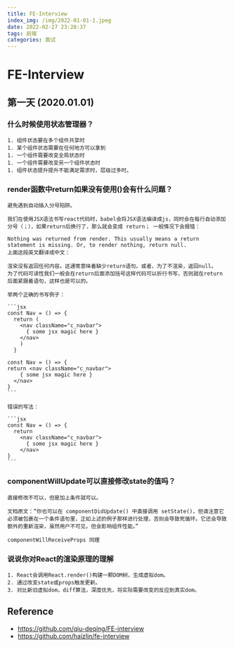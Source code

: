 ```yaml
---
title: FE-Interview
index_img: /img/2022-01-01-1.jpeg
date: 2022-02-27 23:28:37
tags: 前端
categories: 面试
---
```

# FE-Interview

## 第一天 (2020.01.01)

### 什么时候使用状态管理器？

    1. 组件状态要在多个组件共享时
    1. 某个组件状态需要在任何地方可以拿到
    1. 一个组件需要改变全局状态时
    1. 一个组件需要改变另一个组件状态时
    1. 组件状态提升提升不能满足需求时，层级过多时。

### render函数中return如果没有使用()会有什么问题？

    避免遇到自动插入分号陷阱。

    我们在使用JSX语法书写react代码时，babel会将JSX语法编译成js，同时会在每行自动添加分号（；），如果return后换行了，那么就会变成 return； 一般情况下会报错：

    Nothing was returned from render. This usually means a return statement is missing. Or, to render nothing, return null.
    上面这段英文翻译成中文：

    渲染没有返回任何内容。这通常意味着缺少return语句。或者，为了不渲染，返回null。
    为了代码可读性我们一般会在return后面添加括号这样代码可以折行书写，否则就在return 后面紧跟着语句，这样也是可以的。

    举两个正确的书写例子：

    ```jsx
    const Nav = () => {
      return (
        <nav className="c_navbar">
          { some jsx magic here }
        </nav>
        )
      }

    const Nav = () => {
    return <nav className="c_navbar">
        { some jsx magic here }
      </nav>
    }
    ```

    错误的写法：

    ```jsx
    const Nav = () => {
      return
        <nav className="c_navbar">
          { some jsx magic here }
        </nav>
    }
    ```

### componentWillUpdate可以直接修改state的值吗？

    直接修改不可以，但是加上条件就可以。

    文档原文：“你也可以在 componentDidUpdate() 中直接调用 setState()，但请注意它必须被包裹在一个条件语句里，正如上述的例子那样进行处理，否则会导致死循环。它还会导致额外的重新渲染，虽然用户不可见，但会影响组件性能。”

    componentWillReceiveProps 同理

### 说说你对React的渲染原理的理解

    1. React会调用React.render()构建一颗DOM树，生成虚拟dom。
    2. 通过改变state或props触发更新。
    3. 对比新旧虚拟dom，diff算法，深度优先，将实际需要改变的反应到真实dom。


## Reference

- <https://github.com/qiu-deqing/FE-interview>
- <https://github.com/haizlin/fe-interview>
